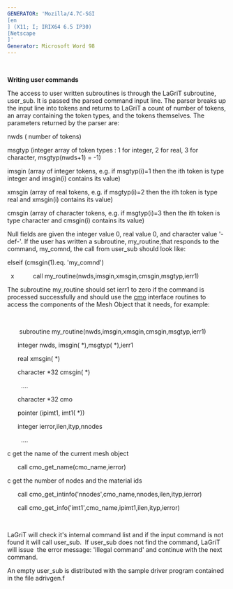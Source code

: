 ```yaml
---
GENERATOR: 'Mozilla/4.7C-SGI 
[en
] (X11; I; IRIX64 6.5 IP30) 
[Netscape
]'
Generator: Microsoft Word 98
---
```


 

**Writing user commands**

The access to user written subroutines is through the LaGriT subroutine,
user\_sub. It is passed the parsed command input line. The parser breaks
up the input line into tokens and returns to LaGriT a count of number of
tokens, an array containing the token types, and the tokens themselves.
The parameters returned by the parser are:

nwds ( number of tokens)

msgtyp (integer array of token types : 1 for integer, 2 for real, 3 for
character, msgtyp(nwds+1) = -1)

imsgin (array of integer tokens, e.g. if msgtyp(i)=1 then the ith token
is type integer and imsgin(i) contains its value)

xmsgin (array of real tokens, e.g. if msgtyp(i)=2 then the ith token is
type real and xmsgin(i) contains its value)

cmsgin (array of character tokens, e.g. if msgtyp(i)=3 then the ith
token is type character and cmsgin(i) contains its value)

Null fields are given the integer value 0, real value 0, and character
value '-def-'. If the user has written a subroutine, my\_routine,that
responds to the command, my\_comnd, the call from user\_sub should look
like:

elseif (cmsgin(1).eq. 'my\_comnd')

  x           call my\_routine(nwds,imsgin,xmsgin,cmsgin,msgtyp,ierr1)

The subroutine my\_routine should set ierr1 to zero if the command is
processed successfully and should use the [cmo](meshob.md) interface
routines to access the components of the Mesh Object that it needs, for
example:

 

       subroutine my\_routine(nwds,imsgin,xmsgin,cmsgin,msgtyp,ierr1)

      integer nwds, imsgin(
*),msgtyp(
*),ierr1

      real xmsgin(
*)

      character
*32 cmsgin(
*)

        ....

      character
*32 cmo

      pointer (ipimt1, imt1(
*))

      integer ierror,ilen,ityp,nnodes

        ....

c get the name of the current mesh object

      call cmo\_get\_name(cmo\_name,ierror)

c get the number of nodes and the material ids

      call
cmo\_get\_intinfo('nnodes',cmo\_name,nnodes,ilen,ityp,ierror)

      call cmo\_get\_info('imt1',cmo\_name,ipimt1,ilen,ityp,ierror)

 

LaGriT will check it's internal command list and if the input command is
not found it will call user\_sub.  If user\_sub does not find the
command, LaGriT will issue  the error message: 'Illegal command' and
continue with the next command.

An empty user\_sub is distributed with the sample driver program
contained in the file adrivgen.f
